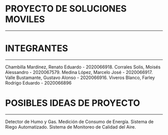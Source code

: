<h1><strong>PROYECTO DE SOLUCIONES MOVILES</strong></h1>
<hr>
<h1><strong>INTEGRANTES</strong></h1>
<hr>
Chambilla Mardínez, Renato Eduardo - 2020066918.
Corrales Solis, Moisés Alessandro - 2020067579.
Medina López, Marcelo José - 2020066917.
Valle Bustamante, Gustavo Alonso - 2020066916.
Viveros Blanco, Farley Rodrigo Eduardo - 2020066896
<h1><strong>POSIBLES IDEAS DE PROYECTO</strong></h1>
<hr>
Detector de Humo y Gas.
Medición de Consumo de Energía.
Sistema de Riego Automatizado.
Sistema de Monitoreo de Calidad del Aire.
